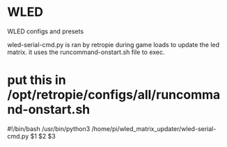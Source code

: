 # WLED
WLED configs and presets

wled-serial-cmd.py is ran by retropie during game loads to update the led matrix.  it uses the runcommand-onstart.sh file to exec.
# put this in /opt/retropie/configs/all/runcommand-onstart.sh
#!/bin/bash
/usr/bin/python3 /home/pi/wled_matrix_updater/wled-serial-cmd.py $1 $2 $3
